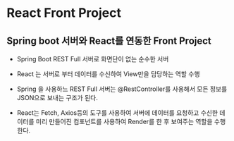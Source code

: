 # React Front Project

## Spring boot 서버와 React를 연동한 Front Project

- Spring Boot REST Full 서버로 화면단이 없는 순수한 서버
- React 는 서버로 부터 데이터를 수신하여 View만을 담당하는 역할 수행

- Spring 을 사용하느 REST Full 서버는 @RestController를 사용해서 모든 정보를 JSON으로 보내는 구조가 된다.
- React는 Fetch, Axios등의 도구를 사용하여 서버에 데이터를 요청하고 수신한 데이터를 미리 만들어진 컴포넌트를 사용하여 Render를 한 후 보여주는 역할을 수행한다.
